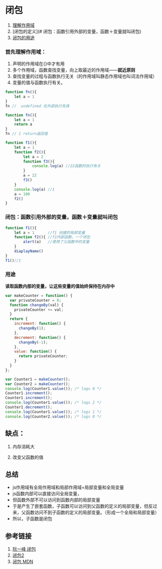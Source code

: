 # 闭包

1.  [理解作用域](#首先理解作用域 )
2. [闭包的定义](# 闭包：函数引用外部的变量，函数＋变量就叫闭包)
3. [闭包的用途](# )





### 首先理解作用域：

1.  声明的作用域在{}中才有用
2. 多个作用域，函数查找变量，向上取最近的作用域——<b>就近原则</b>
3. 查找变量的过程与函数执行无关（的作用域叫静态作用域也叫词法作用域）
4. 变量的值与函数执行有关。

```js
function fn(){
	let a = 1
}
fn //  undefined 在外部执行失效

function fn(){
	let a = 1
    return a 
}
fn // 1 return返回值

function f1(){
	let a = 1
    function f2(){
		let a = 2 
		function f3(){
			console.log(a) //22函数的执行有关
        } 
		a = 22
		f3() 
    }
	console.log(a) //1 
	a = 100
	f2() 
}
```



### 闭包：函数引用外部的变量，函数＋变量就叫闭包

```js
function f1(){
    let a = 1      //f1 创建的局部变量
    function f2(){ //f2内部函数，一个闭包
        alert(a)   //使用了父函数中的变量
    }
    diaplayName()
}
f1()//1
```



### 用途

 **读取函数内部的变量，让这些变量的值始终保持在内存中**

```js
var makeCounter = function() {
  var privateCounter = 0;
  function changeBy(val) {
    privateCounter += val;
  }
  return {
    increment: function() {
      changeBy(1);
    },
    decrement: function() {
      changeBy(-1);
    },
    value: function() {
      return privateCounter;
    }
  }
};

var Counter1 = makeCounter();
var Counter2 = makeCounter();
console.log(Counter1.value()); /* logs 0 */
Counter1.increment();
Counter1.increment();
console.log(Counter1.value()); /* logs 2 */
Counter1.decrement();
console.log(Counter1.value()); /* logs 1 */
console.log(Counter2.value()); /* logs 0 */
```

## 缺点：

1. 内存消耗大

2. 改变父函数的值

   

## 总结

- js作用域有全局作用域和局部作用域=局部变量和全局变量
- js函数内部可以直接访问全局变量，
- 但函数外部不可以访问到函数内部的局部变量
- 于是产生了嵌套函数，子函数可以访问到父函数的定义的局部变量，但反过来，父函数访问不到子函数的定义的局部变量。（形成一个全局和局部变量）
- 所以，子函数是闭包



## 参考链接

1. [阮一峰 闭包](http://www.ruanyifeng.com/blog/2009/08/learning_javascript_closures.html)
2. [闭包2](https://www.cnblogs.com/frankfang/archive/2011/08/03/2125663.html)
3. [闭包 MDN](https://developer.mozilla.org/zh-CN/docs/Web/JavaScript/Closures)

